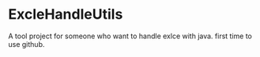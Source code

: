 # ExcleHandleUtils
A tool project for someone who  want to handle exlce with java.
first time to use github.
